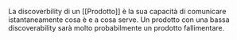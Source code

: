La discoverbility di un [[Prodotto]] è la sua capacità di comunicare istantaneamente cosa è e a cosa serve.
Un prodotto con una bassa discoverability sarà molto probabilmente un prodotto fallimentare.